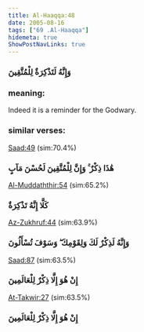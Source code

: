 ```yaml
---
title: Al-Haaqqa:48
date: 2005-08-16
tags: ["69 .Al-Haaqqa"]
hidemeta: true 
ShowPostNavLinks: true 
---
```

### وَإِنَّهُ لَتَذْكِرَةٌ لِلْمُتَّقِينَ
### meaning: 
Indeed it is a reminder for the Godwary.
### similar verses: 

[Saad:49](/38/49) (sim:70.4%)

### هَٰذَا ذِكْرٌ ۚ وَإِنَّ لِلْمُتَّقِينَ لَحُسْنَ مَآبٍ

[Al-Muddaththir:54](/74/54) (sim:65.2%)

### كَلَّا إِنَّهُ تَذْكِرَةٌ

[Az-Zukhruf:44](/43/44) (sim:63.9%)

### وَإِنَّهُ لَذِكْرٌ لَكَ وَلِقَوْمِكَ ۖ وَسَوْفَ تُسْأَلُونَ

[Saad:87](/38/87) (sim:63.5%)

### إِنْ هُوَ إِلَّا ذِكْرٌ لِلْعَالَمِينَ

[At-Takwir:27](/81/27) (sim:63.5%)

### إِنْ هُوَ إِلَّا ذِكْرٌ لِلْعَالَمِينَ
